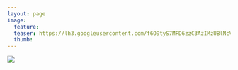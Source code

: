 ```yaml
---
layout: page
image:
  feature:
  teaser: https://lh3.googleusercontent.com/f6O9tyS7MFD6zzC3AzIMzUBlNcV4iG9zRDgMkrz8A6w=w245-h163-no
  thumb:
---
```


![](https://lh3.googleusercontent.com/57kPEER9wUuRU5kVj8ohyWZUd--qSG8jEt9f9l5psWU=w800)
